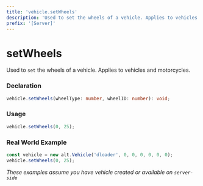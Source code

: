 ```yaml
---
title: 'vehicle.setWheels'
description: 'Used to set the wheels of a vehicle. Applies to vehicles and motorcycles.'
prefix: '[Server]'
---
```


# setWheels

Used to `set` the wheels of a vehicle. Applies to vehicles and motorcycles.

### Declaration

```typescript
vehicle.setWheels(wheelType: number, wheelID: number): void;
```

### Usage

```js
vehicle.setWheels(0, 25);
```

### Real World Example

```js
const vehicle = new alt.Vehicle('dloader', 0, 0, 0, 0, 0, 0);
vehicle.setWheels(0, 25);
```

_These examples assume you have vehicle created or available on `server-side`_